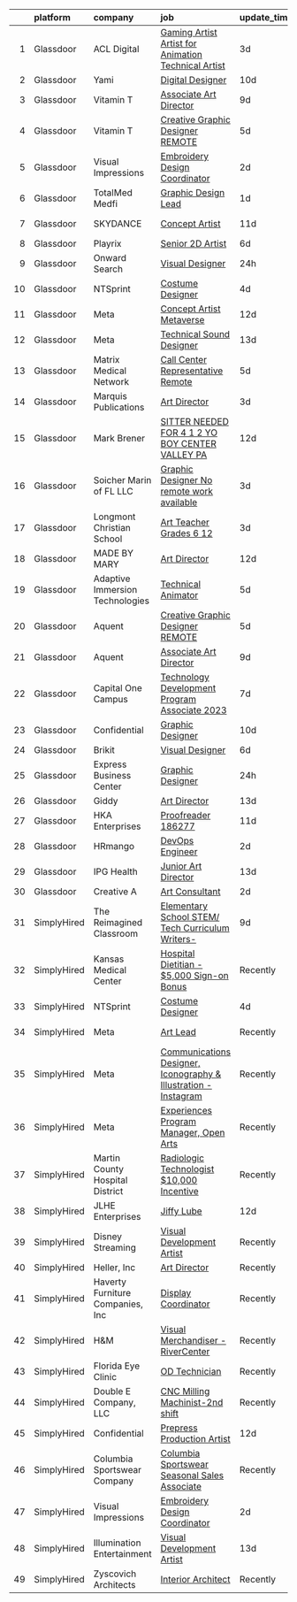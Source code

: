 

|    | platform    | company                          | job                                                                                                                                                                                                                                                                                                                                                                                                                                                                                                                                                                                                                                                                                                                                                                                                                                                                                                                                                                                                                                                                                                                                                                                                                                                                                                                                                                                                                                                           | update_time   | location                      |
|---:|:------------|:---------------------------------|:--------------------------------------------------------------------------------------------------------------------------------------------------------------------------------------------------------------------------------------------------------------------------------------------------------------------------------------------------------------------------------------------------------------------------------------------------------------------------------------------------------------------------------------------------------------------------------------------------------------------------------------------------------------------------------------------------------------------------------------------------------------------------------------------------------------------------------------------------------------------------------------------------------------------------------------------------------------------------------------------------------------------------------------------------------------------------------------------------------------------------------------------------------------------------------------------------------------------------------------------------------------------------------------------------------------------------------------------------------------------------------------------------------------------------------------------------------------|:--------------|:------------------------------|
|  1 | Glassdoor   | ACL Digital                      | [Gaming Artist  Artist for Animation Technical Artist ](https://www.glassdoor.com/partner/jobListing.htm?pos=118&ao=1110586&s=58&guid=00000183309487bbb4eb7bf88f3fde77&src=GD_JOB_AD&t=SR&vt=w&ea=1&cs=1_ce88482f&cb=1662967384459&jobListingId=1008127308501&cpc=AC285F3A3ECA6BB0&jrtk=3-0-1gco991v5jcb7801-1gco991vng4e6800-4f01f1804f94e8c0--6NYlbfkN0Aba5oU64R_O9Kj8y6RMdSSFXuPwn88DcWu9IRDlipDHjxHIIFB0atBqVJ04z1yB3_-STeVwakaekpZE4VMqW-3QTcor1isbyQk833br-Wg4vn5M9QHxm2WZYochrnlC337i1g2YpxR9A8ZXWPzWRRELkCSO23l9pdPsJ3T5W4JMIppyo-NSw3o24WYI3dsmtb-1gSem5BZLYbrBUg12b4MpBR_yRyLiBV7x4HwA6xU_mphSNgNjqRyEYKlz9pE-vdPNuEGOhCWFEdqrhKUpD3nxrufy5ane8g0gf_6_Qc3cqV-tRmF20vOPWs2Oi2XR1R77qF-hwe9Vp6sU1dOLoEpA2kp0IlDThawKwsneFFYGNZbJfaQI95YauE6A5nry-J41G3xB50uy7kQS6PKjoEUmu2wd8jVC3rQ3xPqFf207vp7twnBFAAA9GLwStfxCVPKF5xfhRyhQLiEwmWnU2MqdbADuBE4HQZDxHxauaDmFxEFeFrKmOKch9JKlatVKp4e6zmeGHix9Q%3D%3D)                                                                                                                                                                                                                                                                                                                                                                                                                                                                                                                                                  | 3d            | San Diego, CA                 |
|  2 | Glassdoor   | Yami                             | [Digital Designer](https://www.glassdoor.com/partner/jobListing.htm?pos=102&ao=1110586&s=58&guid=00000183309487bbb4eb7bf88f3fde77&src=GD_JOB_AD&t=SR&vt=w&ea=1&cs=1_15712ca9&cb=1662967384457&jobListingId=1008111863173&cpc=18E4F2D8CCA3E56E&jrtk=3-0-1gco991v5jcb7801-1gco991vng4e6800-8302dfe21c891ddb--6NYlbfkN0DsBOlmEAMqZtav1V1WKZO3RUElpafjggtWvxyDQ3xFSqf_F-uFbbl6Uz3uWdsT6trhbhoQk9MLmdifgAjmKlktZ-KFT4uyBonNjT1hiMW-qy2QwgUCcGa2HfCbca367x6gS-KHt4jEdwQ7-935eUeRy1sqHDlYd_TSjrVyRTBGtEOgjGAwsV9GqR5QOzWZZeV2fP_NEYAfsrYg2Ez_9RD8sdgZqUhhhhClWsAsCiQSfONUCe1O3dZ3nNzDcO70CR5HaGD4QT_Zrdbod2-HRh76xKrofNOrCjqG1h81177jMpYuWF2cycwDsl8ynR6pzivlKSChiBkziItlkWCNuB4_nEIuW5_4tpKkRkObWv4FX0zWdZ5neG7cp7w6AufsYRdtIzO2znSk8c4wHmJ2h9uRR0cDaxWkVY-McstC5Kxr-xlR1-gnR2cbqbv71dt5fff_bjVp6Is8JJZ0lN6E4rkfMLKdVNtkohrGQ8mu_LTHSLnc3W6nezxo1xjBWBFxh6Y%3D)                                                                                                                                                                                                                                                                                                                                                                                                                                                                                                                                                                                                     | 10d           | Brea, CA                      |
|  3 | Glassdoor   | Vitamin T                        | [Associate Art Director](https://www.glassdoor.com/partner/jobListing.htm?pos=124&ao=1110586&s=58&guid=00000183309487bbb4eb7bf88f3fde77&src=GD_JOB_AD&t=SR&vt=w&cs=1_5ce29fe9&cb=1662967384459&jobListingId=1008114719085&cpc=654405A9B1E0A9F5&jrtk=3-0-1gco991v5jcb7801-1gco991vng4e6800-f1e5f0aaf4dd2a59--6NYlbfkN0DMrcEu7yrtATojKJA7cEzGQ3FdRGWLh0CZQInL4ECGI6k5tN82kdM0OKoro5eXmjrzdC9P5oLAuJsnogc6HOpsd6Sr6VK9scQExpegxET5ys1DMXOvBJ3j2RciJFbEpvM34UZV54nHiJL8Shp2B94o-6zUDc8FdkY4qlKeH2Cf46SB8LCpxq1sd1PI_AqXHQ54ZBzsvyyN2BtqgyUFm4tSKqB7YRUeK_5UrbIPBqq-pgsdqsLPGfdRX7-uhB-rJGsCRi0efg6fb5UNVJ7zTSQ0JvNGkl6CeOTKjJnEiWqC2Ela5wNsiYgHMRNRoHQFkzxoGpCcDtSEOT_p_mMBpKOpNRD7WMFwWjIlwAyhmmTdndItybu8CPLgNV-azLSc6WvUv0yp1mynCZ7mj2uZF51BXvfVAH-D8t6tUA-MJvbOoRRuC6_X4GC1NU56AJIGHirZ_nY45Ri7nED4dyOajEcGbx580GHzt6sJqBnK2VSeUg%3D%3D)                                                                                                                                                                                                                                                                                                                                                                                                                                                                                                                                                                                                                      | 9d            | Remote                        |
|  4 | Glassdoor   | Vitamin T                        | [Creative Graphic Designer   REMOTE](https://www.glassdoor.com/partner/jobListing.htm?pos=122&ao=1110586&s=58&guid=00000183309487bbb4eb7bf88f3fde77&src=GD_JOB_AD&t=SR&vt=w&cs=1_c912d836&cb=1662967384459&jobListingId=1008121106886&cpc=334ABAF5D42DC775&jrtk=3-0-1gco991v5jcb7801-1gco991vng4e6800-05e1cfca94da4a56--6NYlbfkN0DMrcEu7yrtATojKJA7cEzGQ3FdRGWLh0CZQInL4ECGI6k5tN82kdM0OKoro5eXmjoVin0azV7kc6GOnT-z36VYfUb7jsZ11m8Mj4De-dCyWTr2LUnLUwp-mN381fCY681EvQDU2qU9yljJ3txKJsdSFJxbmjfDIE4duyRX1ix5U1RnwIjVya-ZsSO4f4-ywNW9mga7GzqNhT5nYRvfyBo_PC6RlvgrmI0bigkelOWa3FsfJ9t7Qi8BYYpMQh1ij4J6u3OHX5KPavIlvpNdQb8sTK9xV_sa90JOMGy2Ogqa1XgZLmNwilsxN47LEvkcKjnZ4ig5fH49iR6E0pHfu_21T8Ay5pB3mvSNS-F1wJqLVUHIHqwAOzUyijlYtdvCMHa2bmA4d_lP0QWu8MWU0lAchWeKePHJOGtS4BU-ijN4u3fzkCr3Ix76Lb9JZT4i2PR__yPhrc1DnaQnVW3flG1Y4k4GujWvkSY%3D)                                                                                                                                                                                                                                                                                                                                                                                                                                                                                                                                                                                                                        | 5d            | Remote                        |
|  5 | Glassdoor   | Visual Impressions               | [Embroidery Design Coordinator](https://www.glassdoor.com/partner/jobListing.htm?pos=113&ao=1110586&s=58&guid=00000183309487bbb4eb7bf88f3fde77&src=GD_JOB_AD&t=SR&vt=w&ea=1&cs=1_3d8da8e2&cb=1662967384458&jobListingId=1008128775958&cpc=B076152010A3B66C&jrtk=3-0-1gco991v5jcb7801-1gco991vng4e6800-37d464af13d0ca1d--6NYlbfkN0CF634O-KVhToyPCYm24OoJfHlWCs0MWV6RwLN24CYWrvJVGjVx_pgzZNGjzxYxpztqisuUuzeyIRYSX6Mk9LAtGQSpexg6snA03U0SUKRbVcpr5NZ2yIxIPve8TyJMrywVaExlLCrCx6rY4MGqex511f2FLqD1RjY6ifMSfH29plDId752WIu0jnj5anPCpWWl-gkB3yOtoyBNE1sANmKtjveUpnvtrXQkMSlJsWAnoPaL4T8MPmBnUs01FLn2j5OyXuMygb7PIhq1z0S_MSW0OR9ji3QE4RaWSzvL3zS-83B_wkwuuEaap1DFm7ib-_Ed786EHqf-V0xSMMuRNkGz2aORsBW4vsTks6EJTFvLvoVM1YN8jX_e4ADX4pgD48vX5X6xlh0OtPwnWNQ5-nTot1A_kdhbEo84QwL_gtxbkqk7Z0OqIycJpQ9k6iGkfMQI9Lp2jrfM8WLJNhC6zXhjuBr2b9nwB9eEcoPl_RpOO7k2nuUNqTfByBAZ-1vWrCBug6b5MC_PAg%3D%3D)                                                                                                                                                                                                                                                                                                                                                                                                                                                                                                                                                                          | 2d            | Remote                        |
|  6 | Glassdoor   | TotalMed Medfi                   | [Graphic Design Lead](https://www.glassdoor.com/partner/jobListing.htm?pos=120&ao=1110586&s=58&guid=00000183309487bbb4eb7bf88f3fde77&src=GD_JOB_AD&t=SR&vt=w&ea=1&cs=1_e4e6a999&cb=1662967384459&jobListingId=1008131203984&cpc=32EE424DE2B657EB&jrtk=3-0-1gco991v5jcb7801-1gco991vng4e6800-11fa56fd5d676218--6NYlbfkN0CAbsJB8bju6vp3YzCtcC1o6rQ0eFO1yXn-OHpoI-lP0DaRmu6MITyG7eKv3cg2fC5sF4J3CkWhIKXdzFL3z2LyOt8mHtVssIbOkFTofuh_5USNQgesPCRpcnjZxsfLXoOCTufZf9Q1P6TMsgql5Mbu5q9hCxzqPeX7dcULLTS56TS_pn0dGwqJj37LHDDNgiMnkPEVpaPc6N3s3zYUL-kvwRm_QpREJ8Q7NgfcXdOHzLucXs1DwSsiy7dgpodzTMt6KVm_7DfqPFAmrM_oZGRXxf1AU2DzixpbtrE_BZIdhqjsHQgr9bV_LLY_Qj5_sxb8TdAzdMoxHy5_q1EB62vY4HSLkpZHGQ0w3FOuhylPFqtGGKils4eTS3SZt6cXO04xmWsKiB9bPu2H9qnuDwRVoV2eYoVKpCPFvYpOMrT8tO_vxjLvI_BiNV_ipLMQD3YUpK8PLHAg1dg8jKk_njdvpUy_7EcGUU2AJzGXo7KVG86mNOjzwhNtSSynmHphV8BbB6XXsBJG5g%3D%3D)                                                                                                                                                                                                                                                                                                                                                                                                                                                                                                                                                                                    | 1d            | Remote                        |
|  7 | Glassdoor   | SKYDANCE                         | [Concept Artist](https://www.glassdoor.com/partner/jobListing.htm?pos=129&ao=1136043&s=58&guid=00000183309487bbb4eb7bf88f3fde77&src=GD_JOB_AD&t=SR&vt=w&cs=1_951ff21e&cb=1662967384460&jobListingId=1008108162068&jrtk=3-0-1gco991v5jcb7801-1gco991vng4e6800-88add8ffaff4ec93-)                                                                                                                                                                                                                                                                                                                                                                                                                                                                                                                                                                                                                                                                                                                                                                                                                                                                                                                                                                                                                                                                                                                                                                               | 11d           | Los Angeles, CA               |
|  8 | Glassdoor   | Playrix                          | [Senior 2D Artist](https://www.glassdoor.com/partner/jobListing.htm?pos=126&ao=1136043&s=58&guid=00000183309487bbb4eb7bf88f3fde77&src=GD_JOB_AD&t=SR&vt=w&cs=1_c84d9f62&cb=1662967384460&jobListingId=1008118610702&jrtk=3-0-1gco991v5jcb7801-1gco991vng4e6800-4e331a6a80e58e7a-)                                                                                                                                                                                                                                                                                                                                                                                                                                                                                                                                                                                                                                                                                                                                                                                                                                                                                                                                                                                                                                                                                                                                                                             | 6d            | Remote                        |
|  9 | Glassdoor   | Onward Search                    | [Visual Designer](https://www.glassdoor.com/partner/jobListing.htm?pos=119&ao=1110586&s=58&guid=00000183309487bbb4eb7bf88f3fde77&src=GD_JOB_AD&t=SR&vt=w&cs=1_a72ce676&cb=1662967384459&jobListingId=1008132468209&cpc=0C139D4CAD5A6DB2&jrtk=3-0-1gco991v5jcb7801-1gco991vng4e6800-4b4e08cbba84c230--6NYlbfkN0B7YoEZZ2QAGDyEGGmBPAUWSHc1Mt3sMCn9FehKcWA3w0R0aH9tn_iPRcrT6N-MqNS861xm0VCRKYMGsEGZ2kzV5nuc35vfC__hR7W-4Gu-bZ_obK74BzDZ_bFHHjOq3jdIwKDtJG-REfs_NkRsrXGvziJUr41naep135y7atF2egMixtCn4iXbWE78hB_IBXg9OHG5T4LzN0hP4KTmiXP5RXvu0i5KLd2kchrDTtS4q-MLDLAYjxAV5WEnl8bpdiyJwwAey6cv3YcuZjVDkx8lPG6G3XF227J3h2rNqWkFUPmUaoDKgXpCB79Q37GAFX_WslOIytEbFp14a0Tgz0tzDy2CVeCSIZ3MSdrvCEJDkuNiAPgpOo2flSdsTpM6JdxLTgzj8VQPEWDpySrpZW6kbhtvK6yXS2V5YXFHhas3x89q-hlDFkrLiPEC9SeK0ARRKwLOMTqgyvwe0U05xiRvD8XwACkI3prKJD1GRsAEJWOAG8Z5iDeGtUMeXlMv4tnKCFOryJ-e_CpD-V_Y6ujmBwlQ0hKnluX75BA9VwDvNf-KH3rlCjYGzDn5EnkaYe8LQMekT5T-v50YA_tWNh2L80-Le3_nYPI7PyRaKbXlSoDy6wm8jocoUOtckaxxtaccnD_XNICasagAFPlzwQyFL1-IOfOv0SybAV3f-MF_5gqNVFX2p4bJgldtd1ku5ARx9i_NJwlk1ASjD6n_74qzzlJvTBbSpHDWhQu4cZ4ejWhdBJRKynb5fs7SqtokksgO27MilOtw8vZ2D3h_7VqFcQ-MnKEMJtk481PV_79hqLD49JO5M42VJBDNEe0RTw1YAchT4tkBieo11YMKgL8vD63UyOxTrb90tzY-Gs-B8m-Y-PB54o0A6DaG7ficPM8qwrcfPbwLpGVYq-epqvfq9e5O4_eM0pRSVFQAZvU8Qi27yNpf9tsF8e6IUueLRchiz5mfASV7Zma-lZsxPPxapxQGgcGHCY_CJW_Sm_4neaiTKNbd8HAmfxD0zl62Y_o%3D)                                                                           | 24h           | Seattle, WA                   |
| 10 | Glassdoor   | NTSprint                         | [Costume Designer](https://www.glassdoor.com/partner/jobListing.htm?pos=125&ao=1136043&s=58&guid=00000183309487bbb4eb7bf88f3fde77&src=GD_JOB_AD&t=SR&vt=w&ea=1&cs=1_a6933687&cb=1662967384460&jobListingId=1008125068997&jrtk=3-0-1gco991v5jcb7801-1gco991vng4e6800-c91b35fba03e95ee-)                                                                                                                                                                                                                                                                                                                                                                                                                                                                                                                                                                                                                                                                                                                                                                                                                                                                                                                                                                                                                                                                                                                                                                        | 4d            | Remote                        |
| 11 | Glassdoor   | Meta                             | [Concept Artist  Metaverse](https://www.glassdoor.com/partner/jobListing.htm?pos=107&ao=1110586&s=58&guid=00000183309487bbb4eb7bf88f3fde77&src=GD_JOB_AD&t=SR&vt=w&cs=1_160c05e8&cb=1662967384457&jobListingId=1008104920128&cpc=75B6770C194DCF89&jrtk=3-0-1gco991v5jcb7801-1gco991vng4e6800-4b114d8e5f1c55f1--6NYlbfkN0DYl4UJW4r1Vl7FEn6T9F-rD9lpC-0oMJVSiWjK_MGUd8e8cHXcpv6KPyjLHZEfqkWmIihMCJXc30MVP-YiIFxzoyrs7EPhl-n3NgzVvQSFgeEZ0hvgQ16Rj5IiKLg4zxWly0irvUKehndMyNdhWO0YAwI9ux-a_i193sjSruDpz3cOVyi2Os_U_h5D6MkxUH-_kE4eVXUaDHqefT-Mcf3i5CnmB3oJLI6dIDX-LHZmBC8lYwsK3XjrCnmnm3tE-jGt6w0XstHpB8rkyBaBKd_BFpGY6D0avhGHHmvS4mj7W0zjgbSQBgGUFBoDpUGytbejtwqgCFclwvxdqkTI90y3wxqNwkN63jiB7ZY2lIdJ9bdnF7lmVl8QYCOsYiSbd4cKi52yIy_gRqdQ6UOHQXR2Mwr4FSuJkCplM86Og8HxYmxQ8GNCIcduQQNV5Q-dcTqmJgLY0GWZaPjHDHB_evtW9JZUV7YGhcUgXHzwRQmGrHpSPkPmknXUgDR4zpht9D_7VKJJ6AUTHSw8bnQWqc0PvxGfDbEDwFxsvPP4Q0jqa9zk-LxvLNx5uNsrdYXc94YFGXMwpVNRlrhbX9Wtb2PoAtfszr_SfMWJ1fYFGzoSNV0Z1yb8GTv7gAxiXI5zh9Y2zN7kbwtoxlowUh_o6Tk9IH1eEQxALPdjMbnNUYr0tfjT5Kuin7IVpALIidvhyV0IrhlXAGZ2vXTb7_zmqJBSIui3SQYtS50-FPUxxpY91Fbg-ufneU64B5XWkB6hxJeHJJZ6B43kudyqciG5U4cXkfOfmbq4VF3AE6RLx7-s6TNEPDK6Hby3hXRs_J2CvEq-UhHpkDrTOh-lNwaWsizBExuxcfdrKSqasQJEeES62aTPsdSWAumh-id-HHFJPFGOY5hqFNelRV8bziskO1kLDTe5Ejr691hjrrhXMAdeweG4WoeDicWjngAnn2ag-6BiP4f7XZ5CQJV6rRuR2EgC1PMNDvKvEze-sL7I0ANAwvqFcJVXbkygSaq23WjbUGqxNFXYF23gX-2YU7LyNw40mhaMYqAj-gziUTZoKgRR3FpWvrC3bzmsH3KW9hL1MLQ%3D) | 12d           | Los Angeles, CA               |
| 12 | Glassdoor   | Meta                             | [Technical Sound Designer](https://www.glassdoor.com/partner/jobListing.htm?pos=110&ao=1110586&s=58&guid=00000183309487bbb4eb7bf88f3fde77&src=GD_JOB_AD&t=SR&vt=w&cs=1_5f2e2950&cb=1662967384457&jobListingId=1008102577905&cpc=4B86475FAF393599&jrtk=3-0-1gco991v5jcb7801-1gco991vng4e6800-43ee8e8957f197b7--6NYlbfkN0DYl4UJW4r1Vl7FEn6T9F-rD9lpC-0oMJVSiWjK_MGUd8e8cHXcpv6KPyjLHZEfqkWRCwULr6X75ieJARrAKqgWzisG7J3CWnOtR8MXVg9h6RHVQw8LxsUXbtRHyQGBkIiZRs1E6q1KlzilZzbDkEbl4cSfOYHD8WJrsx4Oe5zq0efzKGC4tT9j4LIwYr4PYn5NjV4YGU46WiMGxzKYrGko-awr9IaP4AU-0nfFBRPsz-b0t0QOeOuCoApWSUmrv-rPX0CaAbUr1Jf7bDTJ1Tkr25Pfx6eT3JkrVZprVtG2Lw2XodYxgSMB-zugHV0LvtnHFV_1QesHzDDcLXLili8FIIeVBlzkR0rQNyKe5bHp1xsLHzsoJH1978MnkvQsugrBj_1hjhLPBLqpc6gkvPQ3Kv2x0ilfCghk-eElHqZ7BSm0t39SAySuYtMUU3DukB8eN6EgPpkPEcXw4seMp08coXvV3Rnm9YZocxuRWnO3h-6oFZID6-Gte0tEsfK8KD_e1YJ_j9wwJtkPqptlgzatHh_FcxtEn9w6ZeoX_HGeZY5h6H8sYIiYMVCtwEVHrhsfjnFIw4o5SwfoIGIx4A8oSVxSnQOYWT9LVpcC3BZaQqNMZhSPD1c_2iCFEHxvjZIIEzbURsnLVklwE2Voywf8LiGMldIkd6rx5RS-H4Q8WBAicfIidOmNjz6n1fQQrHruYC2Z8gT36y3egxqJTPi78fpvOs3FGYGd40DtYZlGsbgZMWvkapRGWzZVInN-9Miqg1uUhuGs3nFPyeZt1y-yozfvfwidLda_STGQpodIrQ3cIkVeNoXXzkocOnX_-lCWRBBqT94qFAg6y8dpKy91nN7ULxnvjg2JQZ0oAO6-q_qlZg7hLX89eGzf5eSF_S3HCJBsz_CyYJQo2S1x61GvnLzX5Co4DYrpfoeCnMUonKA-yyQWEVQ951kd2oFFmVxHpjt4X8QIIf2_KFezrxSbW5GK0AC6RwzEyBq9rVkSZBwlatzsuRUPPEI2ChvXq0GGZmxxWGz1dmjinkhgfonPUnPYRNYI2fuf7siCiVhMdPLwfp291qB_Z-RwLUIA18E%3D)  | 13d           | Remote                        |
| 13 | Glassdoor   | Matrix Medical Network           | [Call Center Representative   Remote](https://www.glassdoor.com/partner/jobListing.htm?pos=130&ao=1136043&s=58&guid=00000183309487bbb4eb7bf88f3fde77&src=GD_JOB_AD&t=SR&vt=w&cs=1_0fb07f3e&cb=1662967384460&jobListingId=1008121268296&jrtk=3-0-1gco991v5jcb7801-1gco991vng4e6800-98440f611137fab8-)                                                                                                                                                                                                                                                                                                                                                                                                                                                                                                                                                                                                                                                                                                                                                                                                                                                                                                                                                                                                                                                                                                                                                          | 5d            | Orlando, FL                   |
| 14 | Glassdoor   | Marquis Publications             | [Art Director](https://www.glassdoor.com/partner/jobListing.htm?pos=111&ao=1110586&s=58&guid=00000183309487bbb4eb7bf88f3fde77&src=GD_JOB_AD&t=SR&vt=w&ea=1&cs=1_f0430171&cb=1662967384458&jobListingId=1008126346549&cpc=47CFDC01B3F81FAC&jrtk=3-0-1gco991v5jcb7801-1gco991vng4e6800-010bd8ec3551b204--6NYlbfkN0ARohNyrLPJsJ9fVtWfcws2zET3vangO4r7k8asiRxpa4UPFQT7jnlkF16Wd15dlYMKsJs1RBnS_2fV4DMRGKKh20tELNoFeZa1po28QbtHxoZmzL9Hfc1auHt2oLeglfxyZYWagPj4T7Vp8Fbt71wPOIADdzFpWjKCBm2djpD6c0rVU0KrWqJ7TA6OImXi83Y6vg0IKQkmgE0dKOE5nzwoyUVaNzUyz3uQGy2h8EjIocuK33hM50421sruwsHU4KRRyN3oG3-YaQwU2Bf-0mO8E8w23ZWUkzl9-D9aTFPeOjRXad-n9ihYInVDQtrw8SLi2Vr69HKtHj0LWI3rT6l3WDtYoK4RQjbxaD0jBjRz7ekjHNHDUAm1fnRUxU66JepePcNUzIr2i9hNkAETtzfav0rAtCGZpI2Bfvf4vLimMu0SZd4jL8QpFEVxq0Y81vC2aeewGoALDgw_zOOZ9FwMs0cQL4hrhk57Plrxhfi6QEoH0_M01NKCjs5eNzEH87U%3D)                                                                                                                                                                                                                                                                                                                                                                                                                                                                                                                                                                                                         | 3d            | Remote                        |
| 15 | Glassdoor   | Mark Brener                      | [SITTER NEEDED FOR 4 1 2 YO BOY CENTER VALLEY PA](https://www.glassdoor.com/partner/jobListing.htm?pos=104&ao=1110586&s=58&guid=00000183309487bbb4eb7bf88f3fde77&src=GD_JOB_AD&t=SR&vt=w&ea=1&cs=1_3efa778a&cb=1662967384457&jobListingId=1008104244113&cpc=F929909D2225707A&jrtk=3-0-1gco991v5jcb7801-1gco991vng4e6800-b65842a7155f467a--6NYlbfkN0DsBOlmEAMqZtav1V1WKZO3RUElpafjggtWvxyDQ3xFSqf_F-uFbbl6BEioM_TwNLMFjhmIDGDoUM5KaltLVslGINQ3uq5kHr_g0qS6tjKbspwEfZ6Ccmm36KHliQOD4l4OhEDE6bJpklXb_vm1u-qd4Q2AFwU0jKNtRmVjSl3xIh8ZaG6sr4X9tJYmpsWxrIFEslumthFdrdCdtKuJufUJ65h89bwzQbp4Y25R0NAouew1H9oSg9nugCR8BfAgSp5FKNJNBeIXX7WbphgUeu6Vdc6vWFSAjgVvsKLIehgC0dX3Jg0Q6uXsuRlhDmdsUsVRPsRn24IKdiChojWas74WGXze1VDvFV8lHmSK68asfPO7mU72YuBqz9m93taauKyH2Qgkt4CKINzez0FiC391SDVKOmr-PTOc5aPD3Rclmm0JOE7mBhwIsfRaVXvLpDyb6SCYpYtAY067eZiqnCuDqWySf9JaJn0RsjouH7aLXA-ZblvRE6G_oklXUc1nK8de3Y_lDhJySZKI5p1QdhYiTruyLQ8CtJc%3D)                                                                                                                                                                                                                                                                                                                                                                                                                                                                                                                                      | 12d           | Center Valley, PA             |
| 16 | Glassdoor   | Soicher Marin of FL  LLC         | [Graphic Designer  No remote work available ](https://www.glassdoor.com/partner/jobListing.htm?pos=103&ao=1110586&s=58&guid=00000183309487bbb4eb7bf88f3fde77&src=GD_JOB_AD&t=SR&vt=w&ea=1&cs=1_eacddf57&cb=1662967384457&jobListingId=1008126322166&cpc=022796DF6CE1C9E6&jrtk=3-0-1gco991v5jcb7801-1gco991vng4e6800-7d93c4ac8376238b--6NYlbfkN0CQJhSYVfaOjZRjFidUvE2uspgRp7J9njsXAxidIJ3FLCiC_XJCfJj8nmg9I03AYgbM7miGO384ULMLZX4I4CpJk_rjvI32yJAVkJ1fbcog5pKn5lSQ7OFnOYyCVdrLDPOK6dwj10IYK3zm6TWh2QRkwJXxVbI--RMXKTfLN-1s1PgO3SeMuP9LDP3UdOde9Zy8x_N_pOKvY_LqOEXdIoMbXKAdcPgKs4w5upEp7jd1p50mKi9U8xsaJPwAYrhFdW9VdrfMG8ddqaPvf9dwuYmHWjF3hNdoykWG4cT2x5Ayb8tJbn8LKb1J-IU7cJuF5Fz0gBL1_vFwHwNadeiHRhqhZ8c9RhXmi0R3Pl0ih43MRecwgDGd-mDT-Jv1tLOcCIlJjxTCYmwaNEGk4j7VDePiqOT6u_vqWFHxC6GxCpgHEZkjhTFVkJtG2Ar_F9qssvenSscCK9vpjfrHpUx7u79ps5sP3owacW1u1oivERA72y7rpd2vI3l-1WjA_J5tbYvCpYpMaxsmoQ%3D%3D)                                                                                                                                                                                                                                                                                                                                                                                                                                                                                                                                                            | 3d            | Bradenton, FL                 |
| 17 | Glassdoor   | Longmont Christian School        | [Art Teacher   Grades 6 12](https://www.glassdoor.com/partner/jobListing.htm?pos=115&ao=1110586&s=58&guid=00000183309487bbb4eb7bf88f3fde77&src=GD_JOB_AD&t=SR&vt=w&ea=1&cs=1_3b3a279c&cb=1662967384458&jobListingId=1008126770392&cpc=292036AD7E8A5303&jrtk=3-0-1gco991v5jcb7801-1gco991vng4e6800-e0020f11c5a6ee3e--6NYlbfkN0BK9GXDcakwdiqmeo8o-2GvkYnmPkq7xevAHdeF_847qpKPL2SRITVHPJNMAT3SnoWSeTQhieCvSogeixueoSHBl5U7SGNBGaOZN31i7QITIk7d5lBa3Vdve3pHxb398wgKZswY8D0xV0BgMNpvjyfN6J5uoycSlAfCZ_gTQuL7VMfiAOW87jJTbFkglcZryzKB3ZbMLciyvELxlyt6K6pvKI73DOiPC_iEYGiz0n_G4n6zvzToWCuNMBoyJynAbY_LEc4U5jyHBkjBCxprHG8bvh0HEAEbpjZM3Gl7Q6AaLAzHzCzXMJ-REkqzibNTGToLlcRGnB7PbzcwR9wqp9ufeHd4o6_66D6a_1eg8-z4_01jvscBAAUXw83a9V5g7gbU_rTHAWWVW4gz8llH-zBZWbWQG6quXbZ2UsgUSCbjzEFkyHr-am1mtRnLhBau0DTpQ3bMkitr4qxl5vPCj8GzpwkQrqkeytxMrPwkWCHwB-67z4wdr0EFeN6cmEf7ulk%3D)                                                                                                                                                                                                                                                                                                                                                                                                                                                                                                                                                                                            | 3d            | Longmont, CO                  |
| 18 | Glassdoor   | MADE BY MARY                     | [Art Director](https://www.glassdoor.com/partner/jobListing.htm?pos=108&ao=1110586&s=58&guid=00000183309487bbb4eb7bf88f3fde77&src=GD_JOB_AD&t=SR&vt=w&ea=1&cs=1_25cca1d0&cb=1662967384457&jobListingId=1008104310640&cpc=663B5FE45D73772E&jrtk=3-0-1gco991v5jcb7801-1gco991vng4e6800-2ff0afbdf6e0ad46--6NYlbfkN0BKgzQyzTF1Q9mOsR1amaS-juVGLjHt5Cdom-gEF9y-xf5pWHmxrPs5XrwJUSQKDWbBIMeSXuDjFdRYWNWwh_PSDMiUpY9qw_F78WbsyO3pmnASYwxrfhcShctZN_HSrtcLhji7JCS00gk4AQt5QqK31lOIvWEgHkUYwEDy9DYkG4TW3EoPVQgUUeGc_oUTlkBfsRpMtf432n9NeiuDbey62jb1n_p99_NKqPUX5w_DoptzBCPC6BwzXGjLD7yxJObgMX7Fhg_A7xx08N8odb-x1zGRLMUagfw8U6cdbs-c8_3LzNnALPbbl34flsSMro6n6PcuF99lPGg9cM7Ybyn4rWVt5bDlnQ9WMvw0G1pPL-KmHkpmDKhWatth2Rr5brdMV9Eliksl08ntBeIeaxT8jde0r6xHe-kOVKrBJHFF17fqJJ9kOHf4QQVrrJVGKqLdtx-at5PeMXST_Q_mWaM_iDQI8V2Err6UQFCA0tvbR5gOm2Kr_xEwM5iii5AlhtA%3D)                                                                                                                                                                                                                                                                                                                                                                                                                                                                                                                                                                                                         | 12d           | Bluffdale, UT                 |
| 19 | Glassdoor   | Adaptive Immersion Technologies  | [Technical Animator](https://www.glassdoor.com/partner/jobListing.htm?pos=109&ao=1110586&s=58&guid=00000183309487bbb4eb7bf88f3fde77&src=GD_JOB_AD&t=SR&vt=w&ea=1&cs=1_9b544646&cb=1662967384458&jobListingId=1008120827387&cpc=BAB9AA3F436D8911&jrtk=3-0-1gco991v5jcb7801-1gco991vng4e6800-7c3bc37c89c35ae4--6NYlbfkN0Ah9U34QtNT-Rg7ow0I6j33eRcaaM9l7k5iW_6MlROAUy28lC0q_Ypuud-REdVVlQyCBcJl4olKTY8es92ZBRzYwHb0fu4UgW9OKT3-dLIGh6ACnXVN20zYcwOB-vqyoWpbsg2wY5Gi9JnhDuWTbqtFHkKIH5M0QAs8fU_nPSEzTj3vvCc2wGMGlAxv6Mi9anZGZ6txd36tEH6m75kPcLcAfKvpUpaXw8UFSPpCwGhZm_QILGWpZCnvG3EPGZ01fAKTCWm0iAKLPIWmk67ozgP-qwj3zMbvInJm7P8CyVtJv2jf_fyci8IEGANOp1qhFhu5cdqVQk_27xBV-vzln0E-TvQzDu0MP_UBbHxjGBSUDA04nRbXQwzzXNpij_1hd--gBCGm6N2E3qy0dpX_cPhMins4KriHToUfgGhcqXXgNpRTlxY9U1pa80Q3bmAQvhSRd4jfXZZf10bnxWuWn1Jn0rmbno3T8hYntm-alQ0EN-bWHHKY6F_V)                                                                                                                                                                                                                                                                                                                                                                                                                                                                                                                                                                                                                 | 5d            | Remote                        |
| 20 | Glassdoor   | Aquent                           | [Creative Graphic Designer   REMOTE](https://www.glassdoor.com/partner/jobListing.htm?pos=123&ao=1110586&s=58&guid=00000183309487bbb4eb7bf88f3fde77&src=GD_JOB_AD&t=SR&vt=w&cs=1_052e6e49&cb=1662967384459&jobListingId=1008121287490&cpc=654405A9B1E0A9F5&jrtk=3-0-1gco991v5jcb7801-1gco991vng4e6800-f82d54cdd6eebdc3--6NYlbfkN0DMrcEu7yrtATojKJA7cEzGQ3FdRGWLh0CZQInL4ECGI9gD0Wolx9R2EDT7B77c2cQrmbkUFXy7nGAr5PvVIZVW6_mvVP-l1muXi1Go6q2KKpmnytCKf_R-m4nfPhHaHJqQrI_6Q8V1EZfF6pBbCotJnhkDVOb91HN8QagCp3Z40sz7W4-Uc8ekPjA5DmfG3SFCwWJahXZDotufhi7MDcxTg-1OV0SBe_pPcP6Okxkn2xG8lqL6q3PQ8pFzEoYwqhRduOlIhy11bKQgj76-Wtke1CZkw1V9rHYFvHWWNvp3ynIVaEtWnTkUPnR2xsXIP2Qhocv1JmiszL_RK2-AjzYtm-GI_CWrDSBj7kORn8nbGDxEzJd87JDKMKqNrOSRxzdXGBUReJogYu6lbPKmOE4MYMMGXQR_6xkbTc6jZm83Y_c-nxCKhEWj2saaCIUIg3J40SbFgZmg-PAvDqhwAY7n997QNFFDnW0%3D)                                                                                                                                                                                                                                                                                                                                                                                                                                                                                                                                                                                                                        | 5d            | Remote                        |
| 21 | Glassdoor   | Aquent                           | [Associate Art Director](https://www.glassdoor.com/partner/jobListing.htm?pos=121&ao=1110586&s=58&guid=00000183309487bbb4eb7bf88f3fde77&src=GD_JOB_AD&t=SR&vt=w&cs=1_7902f77b&cb=1662967384459&jobListingId=1008114793180&cpc=654405A9B1E0A9F5&jrtk=3-0-1gco991v5jcb7801-1gco991vng4e6800-2b27a8d8d7b582d4--6NYlbfkN0DMrcEu7yrtATojKJA7cEzGQ3FdRGWLh0CZQInL4ECGI9gD0Wolx9R2EDT7B77c2cTND16XLaiY2H3rOmQzxLKJaydLa3V5y56sUw6GQiyk9T34AE1rAp2D-iVbnf1fmTy8d68VMVFA5RypBNoxG-NO8V-vQUwOKmNkr3Hwq3U9cPqXJcul411BeknNQ3EWIGrGD8wy5y9wG-PElqVvupG0mcJZzJ0h9JFIqps3_OfbXOAlj5nFr3yoRdH8-4pePfkgGymSQiZ0nRqO8M67IRnDRQLwfM__ECwaOb7JShc2VMgCww39oQeOd2vHoEB874mvP9ov9fbfJwAo7vxL3ebLVwsdVjPxNPv_YQtLHKjfXWWmdIg2cOZU6FW2LdNmgawP-Rokloy2Ka9Kzz-mJllI7annIvQbBFQ056q46FoKPIX3zPUW6yqVWPMuCO7njnrQWbCsqRRuDmDOaZCMSHMx)                                                                                                                                                                                                                                                                                                                                                                                                                                                                                                                                                                                                                                                  | 9d            | Remote                        |
| 22 | Glassdoor   | Capital One   Campus             | [Technology Development Program Associate   2023](https://www.glassdoor.com/partner/jobListing.htm?pos=105&ao=1110586&s=58&guid=00000183309487bbb4eb7bf88f3fde77&src=GD_JOB_AD&t=SR&vt=w&cs=1_20c52715&cb=1662967384457&jobListingId=1008117184468&cpc=AB6E7ED505984E67&jrtk=3-0-1gco991v5jcb7801-1gco991vng4e6800-ef8825dd95e22ba0--6NYlbfkN0C3j_zLGvpMLCdiZ0WC46XqVTA1VMZzOzKXPhAXwYlrNb9EbKZEg8x0tL4Jn_n-27VXo7dfpD48RQaPmmp4d8FcQa1aUIEyEiTbgei4cwYUOatOoFWaeMfwyV3HS9gT9dBbPO-QNZpkkUyeVOFMa1HT3kcN5KLcunyqn8YjOQHGovZhzbOUcKx9dvuqRxYCv24HWws7nGLDriz6GcQyDiEP5z2IYzGn0mvHgVKmuhSS1tesARmCuCRW_SiM0hVVmIPitniP-rQjO0M05bOMORWa6NuFCAvox8tfLtFBDqeHi2zqkz8QmnvUK1bWbZzaeBcMGrDYKny5AroDqcZCqaqvib431v00OxMJlJVAsudTcs54fRbMbM0yhiLBhqoYYt9SGDqvzaQ5Ar_JdkrdqqOQCZg4tCQ_QMUWdBhI91TAy540r_ZtS4tgG1Icqnr_hKJJVaoWyrNfIQ%3D%3D)                                                                                                                                                                                                                                                                                                                                                                                                                                                                                                                                                                                                                             | 7d            | Cambridge, MA                 |
| 23 | Glassdoor   | Confidential                     | [Graphic Designer](https://www.glassdoor.com/partner/jobListing.htm?pos=116&ao=1110586&s=58&guid=00000183309487bbb4eb7bf88f3fde77&src=GD_JOB_AD&t=SR&vt=w&ea=1&cs=1_1646e19c&cb=1662967384459&jobListingId=1008111671488&cpc=723ADC3DFE402989&jrtk=3-0-1gco991v5jcb7801-1gco991vng4e6800-e8d2014f0b3d795f--6NYlbfkN0CjhDldtMXyUZm2jzDgqF3nOThCGQubF3kg8DjsLwvIwxhFOBwlljhKjntIY2Y02dxYRpGdfYMALIwzGL4V6IV4GemoulROgshMaaJvpK-Fp27MZRwK7RfSKB0zhteVQAA3UIoa9LUBCB253js5muyZS5JRaXgOXFBK1EFlTPMSZiXfoKLFRp5iX7CE8IeZmyyKVjZIV3UdhNnLOAbwT2cTvWJsNWTGUGnCFJf9eENfiIoeJvWNnM1zTZOvVB9LufPUNx9OEA3qKGS2KuoMhWwOJ3xOIetHNLVoWb7_J4w2c3s8uj4_rBhxnbBO_yELiMl9koV07a-acpBtDEjDjXlak3TEXFIy0rFFVTxA3DSJ-Mn3EGdTDiFD05-V6KlLcnSRXbA_ZUboHVtLCUKNlVXC6x3NAR9EwLa7RlCOBL4DWMebeN5TuAW2SZymsgDQqGHovgjB9YCoCagRDiXeoP1s1rQoIU0c179WKA7q8tI326COyboEBn4O)                                                                                                                                                                                                                                                                                                                                                                                                                                                                                                                                                                                                                   | 10d           | Tacoma, WA                    |
| 24 | Glassdoor   | Brikit                           | [Visual Designer](https://www.glassdoor.com/partner/jobListing.htm?pos=128&ao=1136043&s=58&guid=00000183309487bbb4eb7bf88f3fde77&src=GD_JOB_AD&t=SR&vt=w&ea=1&cs=1_72ef72a5&cb=1662967384460&jobListingId=1008118718618&jrtk=3-0-1gco991v5jcb7801-1gco991vng4e6800-cf7bb95271de3436-)                                                                                                                                                                                                                                                                                                                                                                                                                                                                                                                                                                                                                                                                                                                                                                                                                                                                                                                                                                                                                                                                                                                                                                         | 6d            | Remote                        |
| 25 | Glassdoor   | Express Business Center          | [Graphic Designer](https://www.glassdoor.com/partner/jobListing.htm?pos=114&ao=1110586&s=58&guid=00000183309487bbb4eb7bf88f3fde77&src=GD_JOB_AD&t=SR&vt=w&ea=1&cs=1_83633337&cb=1662967384458&jobListingId=1008131643150&cpc=4F748F1840550ABC&jrtk=3-0-1gco991v5jcb7801-1gco991vng4e6800-870cb16a017661f1--6NYlbfkN0DAwgduWqBP7ymGN-lTADpinz2i-23XbRAyg5ywqS-MDfuU4MrSvHQrmiWgGL6tqzfAn2c2CdmW5MfqNuGu0X8h7WfMX5uiY7kf6t1tt5ImX8UgEFaf9-NADdmBi0XBKA3Toqm5d_T9aF0l8CQnvus-_jnevz8IwFHykNXR8KLAh5ITmZg468rW-dPJrKOBGxPOLHtWUuyue3A_jVD-gGCgxpMmx2JB6nUfiTs8pAMIiG3H-vEtOwArdW1X2_wUhm86J_ffTW981D4hAxj55fXT75LJA7Uv3TV7ku2hP5C7YUnNmMdWt4Etj5zRFCjd6DJ4A4o4E8Y8g5cOpLRVH2imhudvsKc2axS727c_hLY9vjZ-0lBNU3aGuQcS8uJxiwCoVHdBTOLmzfwwpJhmU0rjNRAyI0PCZ8of4xHQP8TNprXe9__H9swOJ1kNomWM_NT-84259W0pLaJuXjlX_zTGcsqbKdbmko1qprDGiM7MC1Kv4NNHxfXYucdDzJ5RqoU%3D)                                                                                                                                                                                                                                                                                                                                                                                                                                                                                                                                                                                                     | 24h           | Allentown, PA                 |
| 26 | Glassdoor   | Giddy                            | [Art Director](https://www.glassdoor.com/partner/jobListing.htm?pos=101&ao=1110586&s=58&guid=00000183309487bbb4eb7bf88f3fde77&src=GD_JOB_AD&t=SR&vt=w&ea=1&cs=1_5c5bb8ad&cb=1662967384456&jobListingId=1008101636755&cpc=EF122F8089B9F0DE&jrtk=3-0-1gco991v5jcb7801-1gco991vng4e6800-39232451867df10a--6NYlbfkN0Cd5ZvLdai7cR0fypH5_WiGezUQesq24dbKuF0ly35yaxRTBN3h8ZOqjymfvUwfxQg6W86OEcOgNbV83vRpdx5DRqZoWWIE_eBBaExtQhLv6lN-yJ_Hbok7BLicjnUO7D3ya5TzVidhh6Lj8Fo9gwJaycFCqtXqKnZjfLyB8EScQACTamg9bXfO-agVnm-Z6dbCXh94u20DNq6PzCdRxcI6hkq8ONxzOCFId1y4JULm3ZlNax8wpwiEHPuQGZuqpOU9QM4NyYq7sgWJH-7-ZfpH8hDVE6vIgA4H2FICsVSIyEFPUfoa1KPyByJnE9LVSkHCuJ669FrWYDoVqHoy0KfhTrRD-_dCA3kvcixTEZnfVaov9p6geZXpgl2_RZ-qQqG6tV1_EB1AxnNp8Vtgk8c-UmH60v_qXKE-eStv9HqrN73HtJpnS9FTdODAyhneP2Tj_igyByfCl1Px0yN7uG3PqL8dBjhYijCuEyb-Nad2N3GJrg7lA3TxRlUwcf3ccXc%3D)                                                                                                                                                                                                                                                                                                                                                                                                                                                                                                                                                                                                         | 13d           | Austin, TX                    |
| 27 | Glassdoor   | HKA Enterprises                  | [Proofreader   186277](https://www.glassdoor.com/partner/jobListing.htm?pos=112&ao=1110586&s=58&guid=00000183309487bbb4eb7bf88f3fde77&src=GD_JOB_AD&t=SR&vt=w&ea=1&cs=1_f953a220&cb=1662967384458&jobListingId=1008106339459&cpc=451933188B21919D&jrtk=3-0-1gco991v5jcb7801-1gco991vng4e6800-1e426b004c17d5fd--6NYlbfkN0D2Zbx9XuZiwQ79GU-6D-_G_OF5jUrh-BR5XA-QHW_xVEvvOjbjwa9TzC44A7zOICsnJ8Bcj6TUKlLgfwOvh9s26w1ojvkI0qYs6bFcr_QPC3YnB6ZCkKNaPPwi4P0XVq4S0Qp0vN1mGGWvsT5IRDNMD6NehSMKe4S1R15tEdi0U9Xayo56Zu28u-R9D5JIjVcKQf0cHnS-Ghqr5zceHkdbYyB0LdNkSBZgO8RSbNVTGikumsz6XIK0OoJ3ywkuZpq0usTbNbW38sHASX5h1R40yOK-JxifjZyv2Uk251LrpZRicMk8B7F7Aw-_A-RAXWr5FZ7sfHR87r6ygAycfUGAYYJZ_pI1tSCDOZoOQ3bS1cVkSle3KzeDo8l8HZlEEDQiZQhe6AV7SGVoJ6o-DAUrfjfG7YzHVznexCDXwac45_UjAi-_qlxjoT01pMhqBpW45RCghigDiH_Qzo-rX3u7Vwx0jAmiaGLCBKO9spFrBsAoiPsMQ0wE0bKkWAbVI6I%3D)                                                                                                                                                                                                                                                                                                                                                                                                                                                                                                                                                                                                 | 11d           | Remote                        |
| 28 | Glassdoor   | HRmango                          | [DevOps Engineer](https://www.glassdoor.com/partner/jobListing.htm?pos=117&ao=1110586&s=58&guid=00000183309487bbb4eb7bf88f3fde77&src=GD_JOB_AD&t=SR&vt=w&ea=1&cs=1_0e7c4338&cb=1662967384459&jobListingId=1008129213434&cpc=76BDADE3D6D9A820&jrtk=3-0-1gco991v5jcb7801-1gco991vng4e6800-e77ffdd154d14f14--6NYlbfkN0Cys77-zV1IzZCaNw_p6ACV6x87kzLyx9lRABYTg6DB0XbC0eNZsmQ05ipCEY84Jc5rC-MAmiQnPeL3zikHvQypqPTU8RcUoCWW1xPPtVG6NjNY3m97FE-Vc9BSUP1oo2EpW5vcFwd_SiG7s1j0IidaE5NJm6Of-KrBbVyfuvjOOB-iha7T_McURO4WxWVG_Rht0Jq8pQtMc3cHJEBpoxFEXQCxIGCFR3b5cWlSgKJv19fyaEeJz1yY7KB0kv3oN2wHCDnFf-H2s1CcqwG--53QCdeeqo4uubWwmMHyZXbcqt5_NCVXFjxVTKieOPHbFaZBgF-dU5PBCuweKOIOmYLazjWSy0TEIpd5HMqBvkwp-nOX_SGL8547Km5U-NnDq_iGjoS7b_xdLEyBhE7-MGYUPTnJxQXjHyFu6Hh_qGZyadsRIHmIuS20FqbALZrUFZBQxu0pFbTl03sipU4t2Jm3YQDZwehzYvm0RnIMdfUs7zPzNfIOyCW5NbKs3cpLGE4%3D)                                                                                                                                                                                                                                                                                                                                                                                                                                                                                                                                                                                                      | 2d            | Lehi, UT                      |
| 29 | Glassdoor   | IPG Health                       | [Junior Art Director](https://www.glassdoor.com/partner/jobListing.htm?pos=127&ao=1136043&s=58&guid=00000183309487bbb4eb7bf88f3fde77&src=GD_JOB_AD&t=SR&vt=w&cs=1_7275de15&cb=1662967384460&jobListingId=1008102264076&jrtk=3-0-1gco991v5jcb7801-1gco991vng4e6800-e2ebf449c9e9d1de-)                                                                                                                                                                                                                                                                                                                                                                                                                                                                                                                                                                                                                                                                                                                                                                                                                                                                                                                                                                                                                                                                                                                                                                          | 13d           | New York, NY                  |
| 30 | Glassdoor   | Creative A                       | [Art Consultant](https://www.glassdoor.com/partner/jobListing.htm?pos=106&ao=1110586&s=58&guid=00000183309487bbb4eb7bf88f3fde77&src=GD_JOB_AD&t=SR&vt=w&ea=1&cs=1_5f14d4d0&cb=1662967384457&jobListingId=1008129303303&cpc=8795CF9063CD573D&jrtk=3-0-1gco991v5jcb7801-1gco991vng4e6800-f103756cec037971--6NYlbfkN0A7FoE2KsXESSrESD43Zrwny8NMBK1mWHMKJtKxmnHfL-QhH731CeQU1Iql8VCbF6vJIEmIztSBfUNX_Snt3QuTOLaYdixTA9zoivsepNJcyXskAL8vvEPrGy42f2MQE8l5SZZEuJAFlanLHTCGIWmb7vMdA__hgKnJVKv74cHU3ruMsLzUHNfVaU5MCzbXWX4fVnclC9P6jKUqz2RL1GLV4qfJlBtrdWjDmxqoOh9-WmZ7bhF1gDuKZpO4c-yUu9lzUNjQMw8shdSoO4uyL5NMJLViEEjCx3xdMdcqVYgJf_aA_FDTe9mUyL0gMEvFMNxy9P4uF28aStAnjSmYS86AFvk2fICYtESwjE-vWPRFW8kbDiY8UNraBCQDl6L4poDRgd0UF61nombYookOz_sLKZsjazmJD7cpftzAwPmziugESGZMcvb3LyEi2VTcveynuSC3_lUM7VxqI6jKxBzrSusHu7Q-w_T9RgjX9nlZTCtMSCEm3OJS)                                                                                                                                                                                                                                                                                                                                                                                                                                                                                                                                                                                                                     | 2d            | Remote                        |
| 31 | SimplyHired | The Reimagined Classroom         | [Elementary School STEM/ Tech Curriculum Writers-](https://www.simplyhired.com/job/qkuMXmavl9bxKieQ9pwaGu5s9F3tl-_l1kKQada5B-xWLnHP8Vs4cA?q=visual+art)                                                                                                                                                                                                                                                                                                                                                                                                                                                                                                                                                                                                                                                                                                                                                                                                                                                                                                                                                                                                                                                                                                                                                                                                                                                                                                       | 9d            | Remote                        |
| 32 | SimplyHired | Kansas Medical Center            | [Hospital Dietitian - $5,000 Sign-on Bonus](https://www.simplyhired.com/job/aVGGWAeHqAdO4LwvQYMKAGvBYm42VFuIxyWE8MBDXfYW-s7rb-3sFw?q=visual+art)                                                                                                                                                                                                                                                                                                                                                                                                                                                                                                                                                                                                                                                                                                                                                                                                                                                                                                                                                                                                                                                                                                                                                                                                                                                                                                              | Recently      | Andover, KS                   |
| 33 | SimplyHired | NTSprint                         | [Costume Designer](https://www.simplyhired.com/job/19-YVuGfFq1tbqiwo9RRNoNhEP-CMf_alYp2ugT-1AMpJ8Krc6ziDQ?q=visual+art)                                                                                                                                                                                                                                                                                                                                                                                                                                                                                                                                                                                                                                                                                                                                                                                                                                                                                                                                                                                                                                                                                                                                                                                                                                                                                                                                       | 4d            | Remote                        |
| 34 | SimplyHired | Meta                             | [Art Lead](https://www.simplyhired.com/job/arBlAgC_t-L7XSECcMmw2YGin6FUn3yLcNtfD-W7T2d1ql04WQb6pQ?q=visual+art)                                                                                                                                                                                                                                                                                                                                                                                                                                                                                                                                                                                                                                                                                                                                                                                                                                                                                                                                                                                                                                                                                                                                                                                                                                                                                                                                               | Recently      | Remote +2 locations           |
| 35 | SimplyHired | Meta                             | [Communications Designer, Iconography & Illustration - Instagram](https://www.simplyhired.com/job/UA3cemSY52K-s43oo8Z5jPtFXNweeSWGTd13OpxNA5fBIUL4krZI3Q?q=visual+art)                                                                                                                                                                                                                                                                                                                                                                                                                                                                                                                                                                                                                                                                                                                                                                                                                                                                                                                                                                                                                                                                                                                                                                                                                                                                                        | Recently      | Remote                        |
| 36 | SimplyHired | Meta                             | [Experiences Program Manager, Open Arts](https://www.simplyhired.com/job/39LFdVDZkOVzjzuKxDh39-uXR6pKfcGOkABaQ3gkkuENYK4d0Gs1Og?q=visual+art)                                                                                                                                                                                                                                                                                                                                                                                                                                                                                                                                                                                                                                                                                                                                                                                                                                                                                                                                                                                                                                                                                                                                                                                                                                                                                                                 | Recently      | Menlo Park, CA                |
| 37 | SimplyHired | Martin County Hospital District  | [Radiologic Technologist $10,000 Incentive](https://www.simplyhired.com/job/dhw8ObpPVBsyoTx_tXqUpXRyvVT1cPU3MCFm5tLsK4ogjJ-84NMx2A?q=visual+art)                                                                                                                                                                                                                                                                                                                                                                                                                                                                                                                                                                                                                                                                                                                                                                                                                                                                                                                                                                                                                                                                                                                                                                                                                                                                                                              | Recently      | Stanton, TX                   |
| 38 | SimplyHired | JLHE Enterprises                 | [Jiffy Lube](https://www.simplyhired.com/job/1S94o-IL50X9lewkk1ZDKvApjOtJs3VItYCpmMiUQQeJg-NoCn2G_Q?q=visual+art)                                                                                                                                                                                                                                                                                                                                                                                                                                                                                                                                                                                                                                                                                                                                                                                                                                                                                                                                                                                                                                                                                                                                                                                                                                                                                                                                             | 12d           | Naperville, IL                |
| 39 | SimplyHired | Disney Streaming                 | [Visual Development Artist](https://www.simplyhired.com/job/Ew5oePrC3L48r2anK67es6qmC-OOVvS5pZmsVDFF4DFoj3n_hMpfog?q=visual+art)                                                                                                                                                                                                                                                                                                                                                                                                                                                                                                                                                                                                                                                                                                                                                                                                                                                                                                                                                                                                                                                                                                                                                                                                                                                                                                                              | Recently      | Glendale, CA                  |
| 40 | SimplyHired | Heller, Inc                      | [Art Director](https://www.simplyhired.com/job/8xdMBvsKw_YdIZ7Ozt2hlokyTb1wYRMLJQgE5TbHeIZeIbudXDTZtQ?q=visual+art)                                                                                                                                                                                                                                                                                                                                                                                                                                                                                                                                                                                                                                                                                                                                                                                                                                                                                                                                                                                                                                                                                                                                                                                                                                                                                                                                           | Recently      | Remote                        |
| 41 | SimplyHired | Haverty Furniture Companies, Inc | [Display Coordinator](https://www.simplyhired.com/job/v-4MKlODcWn25uUAkj-Hs9NIxEz_kv2sLdnDWsuBKSGaJRiYBpSfrw?q=visual+art)                                                                                                                                                                                                                                                                                                                                                                                                                                                                                                                                                                                                                                                                                                                                                                                                                                                                                                                                                                                                                                                                                                                                                                                                                                                                                                                                    | Recently      | Austin, TX                    |
| 42 | SimplyHired | H&M                              | [Visual Merchandiser - RiverCenter](https://www.simplyhired.com/job/oPZUmNRK74BGCV9_UeQoQuseJd3sNk8pnAtwhlPyaGmMtZtvQS4Tqg?q=visual+art)                                                                                                                                                                                                                                                                                                                                                                                                                                                                                                                                                                                                                                                                                                                                                                                                                                                                                                                                                                                                                                                                                                                                                                                                                                                                                                                      | Recently      | San Antonio, TX +24 locations |
| 43 | SimplyHired | Florida Eye Clinic               | [OD Technician](https://www.simplyhired.com/job/Ww9BvwcnLM0lokLxADYi8manckZlFliE2wyVgnCAlxpiuZO-v2ahCQ?q=visual+art)                                                                                                                                                                                                                                                                                                                                                                                                                                                                                                                                                                                                                                                                                                                                                                                                                                                                                                                                                                                                                                                                                                                                                                                                                                                                                                                                          | Recently      | Windermere, FL                |
| 44 | SimplyHired | Double E Company, LLC            | [CNC Milling Machinist-2nd shift](https://www.simplyhired.com/job/PB_NR4WYBXytW3lLl3cqRIdJZ-FV-swQPOkGCC5Z_moXguhw6nasBA?q=visual+art)                                                                                                                                                                                                                                                                                                                                                                                                                                                                                                                                                                                                                                                                                                                                                                                                                                                                                                                                                                                                                                                                                                                                                                                                                                                                                                                        | Recently      | West Bridgewater, MA          |
| 45 | SimplyHired | Confidential                     | [Prepress Production Artist](https://www.simplyhired.com/job/GD9D5h1Poc3SnRINij-RSPcicEYbTI85yWISZ4MjjlymT0FXUCbhtQ?q=visual+art)                                                                                                                                                                                                                                                                                                                                                                                                                                                                                                                                                                                                                                                                                                                                                                                                                                                                                                                                                                                                                                                                                                                                                                                                                                                                                                                             | 12d           | Monee, IL                     |
| 46 | SimplyHired | Columbia Sportswear Company      | [Columbia Sportswear Seasonal Sales Associate](https://www.simplyhired.com/job/2xdCpdMuhzwg4POi0hAxIPjLargSzo7mQ-VMBTqHuPv4EzQe_xfLVg?q=visual+art)                                                                                                                                                                                                                                                                                                                                                                                                                                                                                                                                                                                                                                                                                                                                                                                                                                                                                                                                                                                                                                                                                                                                                                                                                                                                                                           | Recently      | Baton Rouge, LA               |
| 47 | SimplyHired | Visual Impressions               | [Embroidery Design Coordinator](https://www.simplyhired.com/job/wIESZr1ougn7vh6rK8k50ezsix9Up0DE5YnG0UCDwMBxeFEbnmpZPA?q=visual+art)                                                                                                                                                                                                                                                                                                                                                                                                                                                                                                                                                                                                                                                                                                                                                                                                                                                                                                                                                                                                                                                                                                                                                                                                                                                                                                                          | 2d            | Remote                        |
| 48 | SimplyHired | Illumination Entertainment       | [Visual Development Artist](https://www.simplyhired.com/job/iVZu1ShqxBdyZObcrLB7Pl-MDknHsq36ILz3qlW23BhPphMvL-Jw_A?q=visual+art)                                                                                                                                                                                                                                                                                                                                                                                                                                                                                                                                                                                                                                                                                                                                                                                                                                                                                                                                                                                                                                                                                                                                                                                                                                                                                                                              | 13d           | United States                 |
| 49 | SimplyHired | Zyscovich Architects             | [Interior Architect](https://www.simplyhired.com/job/fPq0a74f62KrmUrpqkOMhukZfNylin9CSbwuJuu7iArIlRLTTLaAbA?q=visual+art)                                                                                                                                                                                                                                                                                                                                                                                                                                                                                                                                                                                                                                                                                                                                                                                                                                                                                                                                                                                                                                                                                                                                                                                                                                                                                                                                     | Recently      | Tampa, FL                     |